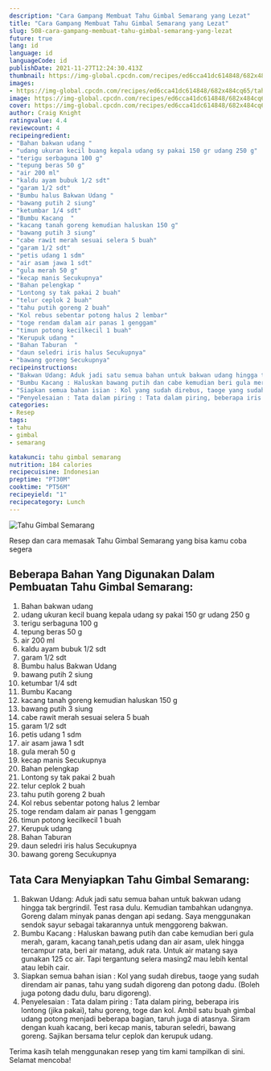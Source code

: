 ```yaml
---
description: "Cara Gampang Membuat Tahu Gimbal Semarang yang Lezat"
title: "Cara Gampang Membuat Tahu Gimbal Semarang yang Lezat"
slug: 508-cara-gampang-membuat-tahu-gimbal-semarang-yang-lezat
future: true
lang: id
language: id
languageCode: id
publishDate: 2021-11-27T12:24:30.413Z 
thumbnail: https://img-global.cpcdn.com/recipes/ed6cca41dc614848/682x484cq65/tahu-gimbal-semarang-foto-resep-utama.png
images:
- https://img-global.cpcdn.com/recipes/ed6cca41dc614848/682x484cq65/tahu-gimbal-semarang-foto-resep-utama.png
image: https://img-global.cpcdn.com/recipes/ed6cca41dc614848/682x484cq65/tahu-gimbal-semarang-foto-resep-utama.png
cover: https://img-global.cpcdn.com/recipes/ed6cca41dc614848/682x484cq65/tahu-gimbal-semarang-foto-resep-utama.png
author: Craig Knight
ratingvalue: 4.4
reviewcount: 4
recipeingredient:
- "Bahan bakwan udang "
- "udang ukuran kecil buang kepala udang sy pakai 150 gr udang 250 g"
- "terigu serbaguna 100 g"
- "tepung beras 50 g"
- "air 200 ml"
- "kaldu ayam bubuk 1/2 sdt"
- "garam 1/2 sdt"
- "Bumbu halus Bakwan Udang "
- "bawang putih 2 siung"
- "ketumbar 1/4 sdt"
- "Bumbu Kacang  "
- "kacang tanah goreng kemudian haluskan 150 g"
- "bawang putih 3 siung"
- "cabe rawit merah sesuai selera 5 buah"
- "garam 1/2 sdt"
- "petis udang 1 sdm"
- "air asam jawa 1 sdt"
- "gula merah 50 g"
- "kecap manis Secukupnya"
- "Bahan pelengkap "
- "Lontong sy tak pakai 2 buah"
- "telur ceplok 2 buah"
- "tahu putih goreng 2 buah"
- "Kol rebus sebentar potong halus 2 lembar"
- "toge rendam dalam air panas 1 genggam"
- "timun potong kecilkecil 1 buah"
- "Kerupuk udang "
- "Bahan Taburan  "
- "daun seledri iris halus Secukupnya"
- "bawang goreng Secukupnya"
recipeinstructions:
- "Bakwan Udang: Aduk jadi satu semua bahan untuk bakwan udang hingga tak bergrindil. Test rasa dulu. Kemudian tambahkan udangnya. Goreng dalam minyak panas dengan api sedang. Saya menggunakan sendok sayur sebagai takarannya untuk menggoreng bakwan."
- "Bumbu Kacang : Haluskan bawang putih dan cabe kemudian beri gula merah, garam, kacang tanah,petis udang dan air asam, ulek hingga tercampur rata, beri air matang, aduk rata. Untuk air matang saya gunakan 125 cc air. Tapi tergantung selera masing2 mau lebih kental atau lebih cair."
- "Siapkan semua bahan isian : Kol yang sudah direbus, taoge yang sudah direndam air panas, tahu yang sudah digoreng dan potong dadu. (Boleh juga potong dadu dulu, baru digoreng)."
- "Penyelesaian : Tata dalam piring : Tata dalam piring, beberapa iris lontong (jika pakai), tahu goreng, toge dan kol. Ambil satu buah gimbal udang potong menjadi beberapa bagian, taruh juga di atasnya. Siram dengan kuah kacang, beri kecap manis, taburan seledri, bawang goreng. Sajikan bersama telur ceplok dan kerupuk udang."
categories:
- Resep
tags:
- tahu
- gimbal
- semarang

katakunci: tahu gimbal semarang 
nutrition: 184 calories
recipecuisine: Indonesian
preptime: "PT30M"
cooktime: "PT56M"
recipeyield: "1"
recipecategory: Lunch
---
```



![Tahu Gimbal Semarang](https://img-global.cpcdn.com/recipes/ed6cca41dc614848/682x484cq65/tahu-gimbal-semarang-foto-resep-utama.png)

Resep dan cara memasak  Tahu Gimbal Semarang yang bisa kamu coba segera

<!--inarticleads1-->

## Beberapa Bahan Yang Digunakan Dalam Pembuatan Tahu Gimbal Semarang:

1. Bahan bakwan udang 
1. udang ukuran kecil buang kepala udang sy pakai 150 gr udang 250 g
1. terigu serbaguna 100 g
1. tepung beras 50 g
1. air 200 ml
1. kaldu ayam bubuk 1/2 sdt
1. garam 1/2 sdt
1. Bumbu halus Bakwan Udang 
1. bawang putih 2 siung
1. ketumbar 1/4 sdt
1. Bumbu Kacang  
1. kacang tanah goreng kemudian haluskan 150 g
1. bawang putih 3 siung
1. cabe rawit merah sesuai selera 5 buah
1. garam 1/2 sdt
1. petis udang 1 sdm
1. air asam jawa 1 sdt
1. gula merah 50 g
1. kecap manis Secukupnya
1. Bahan pelengkap 
1. Lontong sy tak pakai 2 buah
1. telur ceplok 2 buah
1. tahu putih goreng 2 buah
1. Kol rebus sebentar potong halus 2 lembar
1. toge rendam dalam air panas 1 genggam
1. timun potong kecilkecil 1 buah
1. Kerupuk udang 
1. Bahan Taburan  
1. daun seledri iris halus Secukupnya
1. bawang goreng Secukupnya



<!--inarticleads2-->

## Tata Cara Menyiapkan Tahu Gimbal Semarang:

1. Bakwan Udang: Aduk jadi satu semua bahan untuk bakwan udang hingga tak bergrindil. Test rasa dulu. Kemudian tambahkan udangnya. Goreng dalam minyak panas dengan api sedang. Saya menggunakan sendok sayur sebagai takarannya untuk menggoreng bakwan.
1. Bumbu Kacang : Haluskan bawang putih dan cabe kemudian beri gula merah, garam, kacang tanah,petis udang dan air asam, ulek hingga tercampur rata, beri air matang, aduk rata. Untuk air matang saya gunakan 125 cc air. Tapi tergantung selera masing2 mau lebih kental atau lebih cair.
1. Siapkan semua bahan isian : Kol yang sudah direbus, taoge yang sudah direndam air panas, tahu yang sudah digoreng dan potong dadu. (Boleh juga potong dadu dulu, baru digoreng).
1. Penyelesaian : Tata dalam piring : Tata dalam piring, beberapa iris lontong (jika pakai), tahu goreng, toge dan kol. Ambil satu buah gimbal udang potong menjadi beberapa bagian, taruh juga di atasnya. Siram dengan kuah kacang, beri kecap manis, taburan seledri, bawang goreng. Sajikan bersama telur ceplok dan kerupuk udang.




Terima kasih telah menggunakan resep yang tim kami tampilkan di sini. Selamat mencoba!
